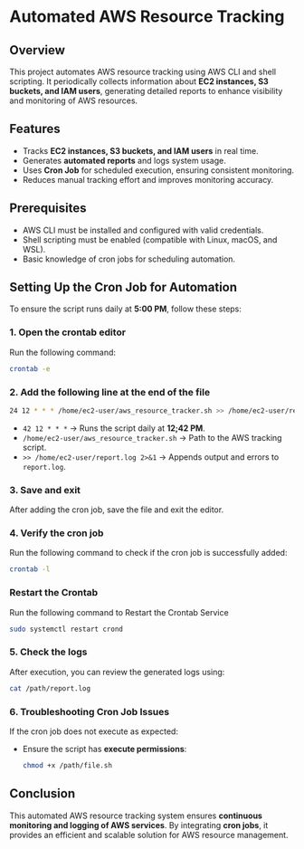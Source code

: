 
# **Automated AWS Resource Tracking**  

## **Overview**  
This project automates AWS resource tracking using AWS CLI and shell scripting. It periodically collects information about **EC2 instances, S3 buckets, and IAM users**, generating detailed reports to enhance visibility and monitoring of AWS resources.  

## **Features**  
- Tracks **EC2 instances, S3 buckets, and IAM users** in real time.  
- Generates **automated reports** and logs system usage.  
- Uses **Cron Job** for scheduled execution, ensuring consistent monitoring.  
- Reduces manual tracking effort and improves monitoring accuracy.  

## **Prerequisites**  
- AWS CLI must be installed and configured with valid credentials.  
- Shell scripting must be enabled (compatible with Linux, macOS, and WSL).  
- Basic knowledge of cron jobs for scheduling automation.  

## **Setting Up the Cron Job for Automation**  
To ensure the script runs daily at **5:00 PM**, follow these steps:  

### **1. Open the crontab editor**  
Run the following command:  
```bash
crontab -e
```  

### **2. Add the following line at the end of the file**  
```bash
24 12 * * * /home/ec2-user/aws_resource_tracker.sh >> /home/ec2-user/report.log 2>&1
```  
- `42 12 * * *` → Runs the script daily at **12;42 PM**.  
- `/home/ec2-user/aws_resource_tracker.sh` → Path to the AWS tracking script.  
- `>> /home/ec2-user/report.log 2>&1` → Appends output and errors to `report.log`.  

### **3. Save and exit**  
After adding the cron job, save the file and exit the editor.  

### **4. Verify the cron job**  
Run the following command to check if the cron job is successfully added:  
```bash
crontab -l
```  

### Restart the Crontab
Run the following command to Restart the Crontab Service
```bash
sudo systemctl restart crond
```


### **5. Check the logs**  
After execution, you can review the generated logs using:  
```bash
cat /path/report.log
```  

### **6. Troubleshooting Cron Job Issues**  
If the cron job does not execute as expected:  
- Ensure the script has **execute permissions**:  
  ```bash
  chmod +x /path/file.sh
  ```  

## **Conclusion**  
This automated AWS resource tracking system ensures **continuous monitoring and logging of AWS services**. By integrating **cron jobs**, it provides an efficient and scalable solution for AWS resource management.

